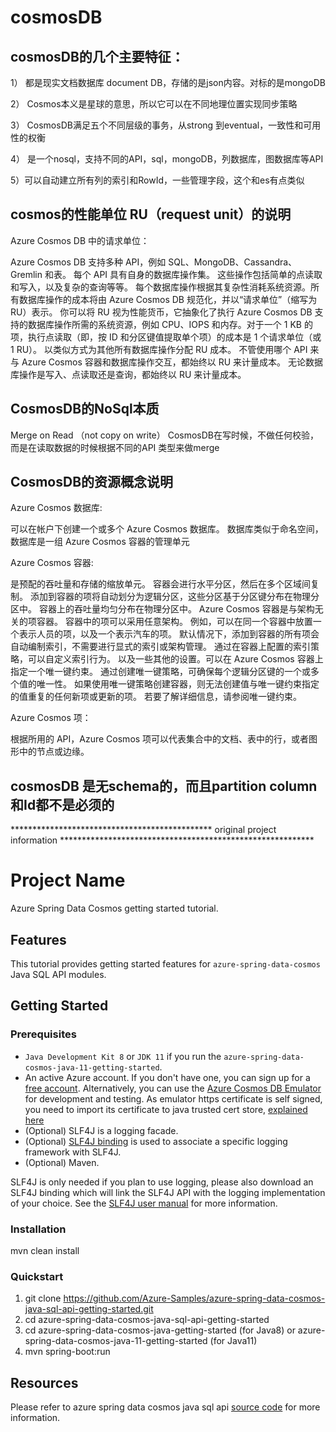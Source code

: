 # cosmosDB

## cosmosDB的几个主要特征：

1）	都是现实文档数据库 document DB，存储的是json内容。对标的是mongoDB

2）	Cosmos本义是星球的意思，所以它可以在不同地理位置实现同步策略

3）	CosmosDB满足五个不同层级的事务，从strong 到eventual，一致性和可用性的权衡

4）	是一个nosql，支持不同的API，sql，mongoDB，列数据库，图数据库等API

5）可以自动建立所有列的索引和RowId，一些管理字段，这个和es有点类似

## cosmos的性能单位 RU（request unit）的说明

Azure Cosmos DB 中的请求单位：

Azure Cosmos DB 支持多种 API，例如 SQL、MongoDB、Cassandra、Gremlin 和表。 每个 API 具有自身的数据库操作集。 这些操作包括简单的点读取和写入，以及复杂的查询等等。 每个数据库操作根据其复杂性消耗系统资源。所有数据库操作的成本将由 Azure Cosmos DB 规范化，并以“请求单位”（缩写为 RU）表示。 你可以将 RU 视为性能货币，它抽象化了执行 Azure Cosmos DB 支持的数据库操作所需的系统资源，例如 CPU、IOPS 和内存。对于一个 1 KB 的项，执行点读取（即，按 ID 和分区键值提取单个项）的成本是 1 个请求单位（或 1 RU）。 以类似方式为其他所有数据库操作分配 RU 成本。 不管使用哪个 API 来与 Azure Cosmos 容器和数据库操作交互，都始终以 RU 来计量成本。 无论数据库操作是写入、点读取还是查询，都始终以 RU 来计量成本。

## CosmosDB的NoSql本质

Merge on Read （not copy on write）
CosmosDB在写时候，不做任何校验，而是在读取数据的时候根据不同的API 类型来做merge

## CosmosDB的资源概念说明

Azure Cosmos 数据库:

可以在帐户下创建一个或多个 Azure Cosmos 数据库。 数据库类似于命名空间， 数据库是一组 Azure Cosmos 容器的管理单元

Azure Cosmos 容器:

是预配的吞吐量和存储的缩放单元。 容器会进行水平分区，然后在多个区域间复制。 添加到容器的项将自动划分为逻辑分区，这些分区基于分区键分布在物理分区中。 容器上的吞吐量均匀分布在物理分区中。 
Azure Cosmos 容器是与架构无关的项容器。 容器中的项可以采用任意架构。 例如，可以在同一个容器中放置一个表示人员的项，以及一个表示汽车的项。 默认情况下，添加到容器的所有项会自动编制索引，不需要进行显式的索引或架构管理。 通过在容器上配置的索引策略，可以自定义索引行为。
以及一些其他的设置。可以在 Azure Cosmos 容器上指定一个唯一键约束。 通过创建唯一键策略，可确保每个逻辑分区键的一个或多个值的唯一性。 如果使用唯一键策略创建容器，则无法创建值与唯一键约束指定的值重复的任何新项或更新的项。 若要了解详细信息，请参阅唯一键约束。

Azure Cosmos 项：

根据所用的 API，Azure Cosmos 项可以代表集合中的文档、表中的行，或者图形中的节点或边缘。

## cosmosDB 是无schema的，而且partition column和Id都不是必须的


********************************************** original project  information **********************************************************

# Project Name

Azure Spring Data Cosmos getting started tutorial.

## Features

This tutorial provides getting started features for `azure-spring-data-cosmos` Java SQL API modules.

## Getting Started

### Prerequisites

- `Java Development Kit 8` or `JDK 11` if you run the `azure-spring-data-cosmos-java-11-getting-started`. 
- An active Azure account. If you don't have one, you can sign up for a [free account](https://azure.microsoft.com/free/). Alternatively, you can use the [Azure Cosmos DB Emulator](https://docs.microsoft.com/en-us/azure/cosmos-db/local-emulator) for development and testing. As emulator https certificate is self signed, you need to import its certificate to java trusted cert store, [explained here](https://docs.microsoft.com/en-us/azure/cosmos-db/local-emulator-export-ssl-certificates)
- (Optional) SLF4J is a logging facade.
- (Optional) [SLF4J binding](http://www.slf4j.org/manual.html) is used to associate a specific logging framework with SLF4J.
- (Optional) Maven.

SLF4J is only needed if you plan to use logging, please also download an SLF4J binding which will link the SLF4J API with the logging implementation of your choice. See the [SLF4J user manual](http://www.slf4j.org/manual.html) for more information.

### Installation

mvn clean install

### Quickstart

1. git clone https://github.com/Azure-Samples/azure-spring-data-cosmos-java-sql-api-getting-started.git
2. cd azure-spring-data-cosmos-java-sql-api-getting-started
3. cd azure-spring-data-cosmos-java-getting-started (for Java8) or azure-spring-data-cosmos-java-11-getting-started (for Java11)
4. mvn spring-boot:run

## Resources

Please refer to azure spring data cosmos java sql api [source code](https://github.com/Azure/azure-sdk-for-java/tree/master/sdk/cosmos) for more information.
